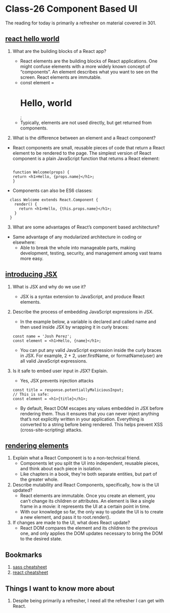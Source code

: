 # Class-26 Component Based UI

The reading for today is primarily a refresher on material covered in 301.

## [react hello world](https://reactjs.org/docs/hello-world.html)

1. What are the building blocks of a React app?

    * React elements are the building blocks of React applications. One might confuse elements with a more widely known concept of “components”. An element describes what you want to see on the screen. React elements are immutable.
    * const element = <h1>Hello, world</h1>;
    * Typically, elements are not used directly, but get returned from components.
2. What is the difference between an element and a React component?

* React components are small, reusable pieces of code that return a React element to be rendered to the page. The simplest version of React component is a plain JavaScript function that returns a React element:

  ```
  
  function Welcome(props) {
  return <h1>Hello, {props.name}</h1>;
  }
  ```

* Components can also be ES6 classes:

```
  class Welcome extends React.Component {
    render() {
      return <h1>Hello, {this.props.name}</h1>;
    }
  }
  ```

3. What are some advantages of React’s component based architecture?

* Same advantage of any modularized architecture in coding or elsewhere:
  * Able to break the whole into manageable parts, making development, testing, security, and management among vast teams more easy.

## [introducing JSX](https://reactjs.org/docs/introducing-jsx.html)

1. What is JSX and why do we use it?
    * JSX is a syntax extension to JavaScript, and produce React elements.
2. Describe the process of embedding JavaScript expressions in JSX.
    * In the example below, a variable is declared and called name and then used inside JSX by wrapping it in curly braces:

    ```
    const name = 'Josh Perez';
    const element = <h1>Hello, {name}</h1>;
    ```

    * You can put any valid JavaScript expression inside the curly braces in JSX. For example, 2 + 2, user.firstName, or formatName(user) are all valid JavaScript expressions.
3. Is it safe to embed user input in JSX? Explain.
    * Yes, JSX prevents injection attacks

    ```
    const title = response.potentiallyMaliciousInput;
    // This is safe:
    const element = <h1>{title}</h1>;
    ```

    * By default, React DOM escapes any values embedded in JSX before rendering them. Thus it ensures that you can never inject anything that’s not explicitly written in your application. Everything is converted to a string before being rendered. This helps prevent XSS (cross-site-scripting) attacks.

## [rendering elements](https://reactjs.org/docs/rendering-elements.html)

1. Explain what a React Component is to a non-technical friend.
    * Components let you split the UI into independent, reusable pieces, and think about each piece in isolation.
    * Like chapters in a book, they're both separate entities, but part of the greater whole.
2. Describe mutability and React Components, specifically, how is the UI updated?
    * React elements are immutable. Once you create an element, you can’t change its children or attributes. An element is like a single frame in a movie: it represents the UI at a certain point in time.
    * With our knowledge so far, the only way to update the UI is to create a new element, and pass it to root.render().
3. If changes are made to the UI, what does React update?
    * React DOM compares the element and its children to the previous one, and only applies the DOM updates necessary to bring the DOM to the desired state.

## Bookmarks

1. [sass cheatsheet](https://devhints.io/sass)
2. [react cheatsheet](https://devhints.io/react)

## Things I want to know more about

1. Despite being primarily a refresher, I need all the refresher I can get with React.
